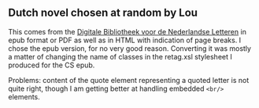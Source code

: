 ## Dutch novel chosen at random by Lou

This comes from the [Digitale Bibliotheek voor de Nederlandse Letteren](http://www.dbnl.nl/) in epub format or PDF as well as in HTML with indication of page breaks. I chose the epub version, for no very good reason. Converting it was mostly a matter of changing the name of classes in the retag.xsl stylesheet I produced for the CS epub. 

Problems: content of the  quote element representing a quoted letter is not quite right, though I am getting better at handling embedded `<br/>` elements.

